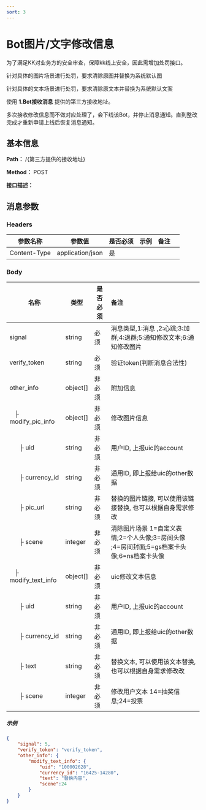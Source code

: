 ```yaml
---
sort: 3
---
```


# Bot图片/文字修改信息

为了满足KK对业务方的安全审查，保障kk线上安全，因此需增加处罚接口。

针对具体的图片场景进行处罚，要求清除原图并替换为系统默认图

针对具体的文本场景进行处罚，要求清除原文本并替换为系统默认文案

使用 **1.Bot接收消息** 提供的第三方接收地址。

多次接收修改信息而不做对应处理了，会下线该Bot，并停止消息通知。直到整改完成才重新申请上线后恢复消息通知。
## 基本信息

**Path：** /{第三方提供的接收地址}

**Method：** POST

**接口描述：**


## 消息参数

### Headers

| 参数名称      | 参数值           | 是否必须 | 示例 | 备注 |      |
| ------------- | ---------------- | -------- | ---- | ---- | ---- |
| Content-Type  | application/json | 是       |      |      |      |

### Body

| 名称                                                      | 类型       | 是否必须 | 备注                                                         |
| ------------                                             | ---------- | -------- | :----------------------------------------------------------- |
| signal                                                   | string    | 必须     | 消息类型,1:消息 ,2:心跳;3:加群;4:退群;5:通知修改文本;6:通知修改图片    |
| verify_token                                             | string     | 必须     | 验证token(判断消息合法性)                                        |
| other_info                                               | object[]   | 非必须   | 附加信息                                                        | 
| &nbsp;&nbsp;&nbsp;├ modify_pic_info                      | object[]   | 非必须   | 修改图片信息                 									 |
| &nbsp;&nbsp;&nbsp;&nbsp;&nbsp;&nbsp;├ uid                | string     | 非必须   | 用户ID, 上报uic的account                                        |
| &nbsp;&nbsp;&nbsp;&nbsp;&nbsp;&nbsp;├ currency_id        | string     | 非必须   | 通用ID, 即上报给uic的other数据                                                    |
| &nbsp;&nbsp;&nbsp;&nbsp;&nbsp;&nbsp;├ pic_url            | string     | 非必须   | 替换的图片链接, 可以使用该链接替换, 也可以根据自身需求修改                                                     |
| &nbsp;&nbsp;&nbsp;&nbsp;&nbsp;&nbsp;├ scene              | integer     | 非必须   | 清除图片场景 1=自定义表情;2=个人头像;3=房间头像 ;4=房间封面;5=gs档案卡头像;6=ns档案卡头像                                         |
| &nbsp;&nbsp;&nbsp;├ modify_text_info                     | object[]    | 非必须   | uic修改文本信息 |
| &nbsp;&nbsp;&nbsp;&nbsp;&nbsp;&nbsp;├ uid                | string     | 非必须   | 用户ID, 上报uic的account                                        |
| &nbsp;&nbsp;&nbsp;&nbsp;&nbsp;&nbsp;├ currency_id        | string     | 非必须   | 通用ID, 即上报给uic的other数据                                                    |
| &nbsp;&nbsp;&nbsp;&nbsp;&nbsp;&nbsp;├ text               | string     | 非必须   | 替换文本, 可以使用该文本替换, 也可以根据自身需求修改改                                                     |
| &nbsp;&nbsp;&nbsp;&nbsp;&nbsp;&nbsp;├ scene              | integer     | 非必须   | 修改用户文本 14=抽奖信息;24=投票                                       |

##### 示例

```json
{
	"signal": 5,
	"verify_token": "verify_token",
	"other_info": {
		"modify_text_info": {
			"uid": "100002628",
			"currency_id": "16425-14280",
			"text": "替换内容",
			"scene":24
		}
	}
}
```
